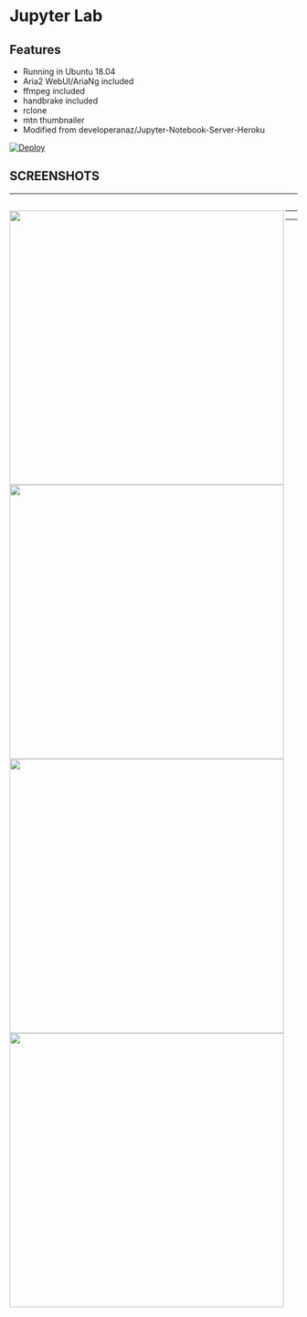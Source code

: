 # Jupyter Lab

## Features

* Running in Ubuntu 18.04
* Aria2 WebUI/AriaNg included
* ffmpeg included
* handbrake included
* rclone
* mtn thumbnailer
* Modified from developeranaz/Jupyter-Notebook-Server-Heroku



[![Deploy](https://www.herokucdn.com/deploy/button.svg)](https://dashboard.heroku.com/new?template=https://github.com/javsubs91/aria2-webui-runing-in-jupyter-server-heroku)


## SCREENSHOTS
---
<img src="https://raw.githubusercontent.com/javsubs91/aria2-webui-runing-in-jupyterlab-server-heroku/main/preview/Screenshot%20(367).png" height="480px" align="left"></a>
---
<img src="https://raw.githubusercontent.com/javsubs91/aria2-webui-runing-in-jupyterlab-server-heroku/main/preview/Screenshot%20(362).png" height="480px" align="left"></a>
---
<img src="https://raw.githubusercontent.com/javsubs91/aria2-webui-runing-in-jupyterlab-server-heroku/main/preview/Screenshot%20(365)_LI.jpg" height="480px" align="left"></a>
---
<img src="https://raw.githubusercontent.com/javsubs91/aria2-webui-runing-in-jupyterlab-server-heroku/main/preview/Screenshot%20(366).png" height="480px" align="left"></a>

---
---
